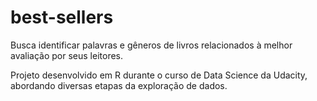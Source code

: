 # best-sellers
Busca identificar palavras e gêneros de livros relacionados à melhor avaliação por seus leitores.

Projeto desenvolvido em R durante o curso de Data Science da Udacity, abordando diversas etapas da exploração de dados.
